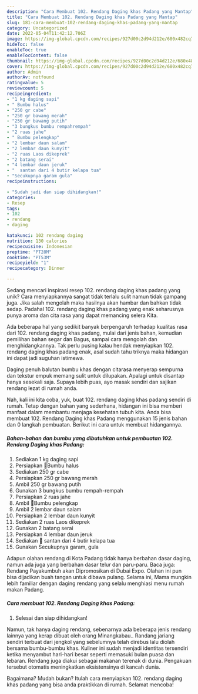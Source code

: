 ```yaml
---
description: "Cara Membuat 102. Rendang Daging khas Padang yang Mantap"
title: "Cara Membuat 102. Rendang Daging khas Padang yang Mantap"
slug: 181-cara-membuat-102-rendang-daging-khas-padang-yang-mantap
category: Uncategorized
date: 2022-05-04T11:42:12.706Z
image: https://img-global.cpcdn.com/recipes/927d00c2d94d212e/680x482cq70/102-rendang-daging-khas-padang-foto-resep-utama.jpg
hideToc: false
enableToc: true
enableTocContent: false
thumbnail: https://img-global.cpcdn.com/recipes/927d00c2d94d212e/680x482cq70/102-rendang-daging-khas-padang-foto-resep-utama.jpg
cover: https://img-global.cpcdn.com/recipes/927d00c2d94d212e/680x482cq70/102-rendang-daging-khas-padang-foto-resep-utama.jpg
author: Admin
authorAv: notfound
ratingvalue: 5
reviewcount: 5
recipeingredient:
- "1 kg daging sapi"
- " Bumbu halus"
- "250 gr cabe"
- "250 gr bawang merah"
- "250 gr bawang putih"
- "3 bungkus bumbu rempahrempah"
- "2 ruas jahe"
- " Bumbu pelengkap"
- "2 lembar daun salam"
- "2 lembar daun kunyit"
- "2 ruas Laos dikeprek"
- "2 batang serai"
- "4 lembar daun jeruk"
- "  santan dari 4 butir kelapa tua"
- "Secukupnya garam gula"
recipeinstructions:

- "Sudah jadi dan siap dihidangkan!"
categories:
- Resep
tags:
- 102
- rendang
- daging

katakunci: 102 rendang daging 
nutrition: 130 calories
recipecuisine: Indonesian
preptime: "PT28M"
cooktime: "PT53M"
recipeyield: "1"
recipecategory: Dinner

---
```





Sedang mencari inspirasi resep 102. rendang daging khas padang yang unik? Cara menyiapkannya sangat tidak terlalu sulit namun tidak gampang juga. Jika salah mengolah maka hasilnya akan hambar dan bahkan tidak sedap. Padahal 102. rendang daging khas padang yang enak seharusnya punya aroma dan cita rasa yang dapat memancing selera Kita.





Ada beberapa hal yang sedikit banyak berpengaruh terhadap kualitas rasa dari 102. rendang daging khas padang, mulai dari jenis bahan, kemudian pemilihan bahan segar dan Bagus, sampai cara mengolah dan menghidangkannya. Tak perlu pusing kalau hendak menyiapkan 102. rendang daging khas padang enak,      asal sudah tahu triknya maka hidangan ini dapat jadi suguhan istimewa.














Daging penuh balutan bumbu khas dengan citarasa menyerap sempurna dan tekstur empuk memang sulit untuk dilupakan. Apalagi untuk disantap hanya sesekali saja. Supaya lebih puas, ayo masak sendiri dan sajikan rendang lezat di rumah anda.






Nah, kali ini kita coba, yuk, buat 102. rendang daging khas padang sendiri di rumah. Tetap dengan bahan yang sederhana, hidangan ini bisa memberi manfaat dalam membantu menjaga kesehatan tubuh kita. Anda bisa membuat 102. Rendang Daging khas Padang menggunakan 15 jenis bahan dan 0 langkah pembuatan. Berikut ini cara untuk membuat hidangannya.

<!--inarticleads1-->

##### Bahan-bahan dan bumbu yang dibutuhkan untuk pembuatan 102. Rendang Daging khas Padang:

1. Sediakan 1 kg daging sapi
1. Persiapkan  📌Bumbu halus
1. Sediakan 250 gr cabe
1. Persiapkan 250 gr bawang merah
1. Ambil 250 gr bawang putih
1. Gunakan 3 bungkus bumbu rempah-rempah
1. Persiapkan 2 ruas jahe
1. Ambil  📌Bumbu pelengkap
1. Ambil 2 lembar daun salam
1. Persiapkan 2 lembar daun kunyit
1. Sediakan 2 ruas Laos dikeprek
1. Gunakan 2 batang serai
1. Persiapkan 4 lembar daun jeruk
1. Sediakan  📌 santan dari 4 butir kelapa tua
1. Gunakan Secukupnya garam, gula


Adapun olahan rendang di Kota Padang tidak hanya berbahan dasar daging, namun ada juga yang berbahan dasar telur dan paru-paru. Baca juga: Rendang Payakumbuh akan Dipromosikan di Dubai Expo. Olahan ini pun bisa dijadikan buah tangan untuk dibawa pulang. Selama ini, Mama mungkin lebih familiar dengan daging rendang yang selalu menghiasi menu rumah makan Padang. 

<!--inarticleads2-->

##### Cara membuat 102. Rendang Daging khas Padang:


1. Selesai dan siap dihidangkan!

Namun, tak hanya daging rendang, sebenarnya ada beberapa jenis rendang lainnya yang kerap dibuat oleh orang Minangkabau.. Randang jariang sendiri terbuat dari jengkol yang sebelumnya telah direbus lalu diolah bersama bumbu-bumbu khas. Kuliner ini sudah menjadi identitas tersendiri ketika menyambut hari-hari besar seperti memasuki bulan puasa dan lebaran. Rendang juga diakui sebagai makanan terenak di dunia. Pengakuan tersebut otomatis meningkatkan eksistensinya di kancah dunia. 

Bagaimana? Mudah bukan? Itulah cara menyiapkan 102. rendang daging khas padang yang bisa anda praktikkan di rumah. Selamat mencoba!
